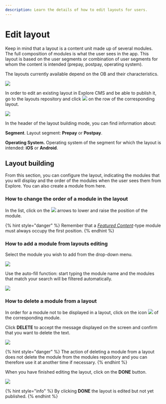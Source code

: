 ```yaml
---
description: Learn the details of how to edit layouts for users.
---
```


# Edit layout

Keep in mind that a layout is a content unit made up of several modules. The full composition of modules is what the user sees in the app. This layout is based on the user segments or combination of user segments for whom the content is intended (prepay, postpay, operating system).

The layouts currently available depend on the OB and their characteristics.

![](https://lh6.googleusercontent.com/FdJIOgERcMtTfTcV7ehhcTKaYLbGIM4vmUoOPmxSg2VZDNA7FbPTJoaTrVQihA5_4EcQgYbGXjLsIrfNW4xX4YQ3gBA44iQOQl2MA2SNNcEtYtFfw3UN8HUXdS31GwVTzUsbOf7-)

In order to edit an existing layout in Explore CMS and be able to publish it, go to the layouts repository and click ![](../.gitbook/assets/icono_editar.png) on the row of the corresponding layout.

![](https://lh3.googleusercontent.com/t2IaTREbk-P1nHvx8nJ1SGOS423cQyTdPdvSRznGPXFFECYQFXtw9tPnHb3bd0-sARSPKaT7zExAC7_9bgmkfBc4JPQGykkLy8dmTp-Dd9gZuEz-x0SYAZ54TMKVhq0ikMiopJ73)

In the header of the layout building mode, you can find information about:

**Segment**. Layout segment: **Prepay** or **Postpay**.

**Operating System.** Operating system of the segment for which the layout is intended: **iOS** or **Android**.

## Layout building

From this section, you can configure the layout, indicating the modules that you will display and the order of the modules when the user sees them from Explore. You can also create a module from here.

### How to change the order of a module in the layout

In the list, click on the ![](https://lh5.googleusercontent.com/VzfjcfEIrPHTLjp_bPrzRkNxpTM4IcMOY2uwN0-ZS4mQqX_ySYoDGL7-FUbKaEPhwY0IQsrvaqGokR0qdpReVgjg-F3U6rLteuZDl3Wc4wpmFbK2sy9Kq7hiaIh5faycHrlgB2ED) arrows to lower and raise the position of the module.

{% hint style="danger" %} Remember that a [*Featured Content*](../modulo/crear-modulo/featured-content.md)-type module must always occupy the first position. {% endhint %}

### How to add a module from layouts editing

Select the module you wish to add from the drop-down menu.

![](../.gitbook/assets/image%20%2878%29.png)

Use the auto-fill function: start typing the module name and the modules that match your search will be filtered automatically.

![](../.gitbook/assets/autocompletar.png)

### How to delete a module from a layout

In order for a module not to be displayed in a layout, click on the icon ![](https://lh5.googleusercontent.com/q0qzCAHIyMnv9dyt1hP6CQAHLrJGow0i9F0V5Eee4bWiyqX8RTP2Q7ZYTiXTEOSYO9yyk3hxZIldCKjYgQUDM4bKJK-G9K4i0mPjYGhWacvIkKvvztVn2k_d5tyVKrz55H9TZm9j) of the corresponding module.

Click **DELETE** to accept the message displayed on the screen and confirm that you want to delete the text.

![](../.gitbook/assets/image%20%2843%29.png)

{% hint style="danger" %} The action of deleting a module from a layout does not delete the module from the modules repository and you can therefore use it at another time if necessary. {% endhint %}

When you have finished editing the layout, click on the **DONE** button.

![](../.gitbook/assets/image%20%2826%29.png)

{% hint style="info" %} By clicking **DONE** the layout is edited but not yet published. {% endhint %}

